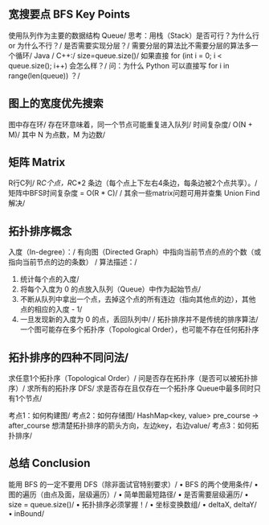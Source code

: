 ## 宽搜要点 BFS Key Points
使用队列作为主要的数据结构 Queue/
思考：用栈（Stack）是否可行？为什么行 or 为什么不行？/
是否需要实现分层？/
需要分层的算法比不需要分层的算法多一个循环/
Java / C++:/
size=queue.size()/
如果直接 for (int i = 0; i < queue.size(); i++) 会怎么样？/
问：为什么 Python 可以直接写 for i in range(len(queue)) ？/

## 图上的宽度优先搜索
图中存在环/
存在环意味着，同一个节点可能重复进入队列/
时间复杂度/
O(N + M)/
其中 N 为点数，M 为边数/

## 矩阵 Matrix
R行C列/
R*C个点，R*C*2 条边（每个点上下左右4条边，每条边被2个点共享）。/
矩阵中BFS时间复杂度 = O(R * C)/
/
其余一些matrix问题可用并查集 Union Find解决/

## 拓扑排序概念
入度（In-degree）：/
有向图（Directed Graph）中指向当前节点的点的个数（或指向当前节点的边的条数）
/
算法描述：/
1. 统计每个点的入度/
2. 将每个入度为 0 的点放入队列（Queue）中作为起始节点/
3. 不断从队列中拿出一个点，去掉这个点的所有连边（指向其他点的边），其他点的相应的入度 - 1/
4. 一旦发现新的入度为 0 的点，丢回队列中/
/
拓扑排序并不是传统的排序算法/
一个图可能存在多个拓扑序（Topological Order），也可能不存在任何拓扑序

## 拓扑排序的四种不同问法/
求任意1个拓扑序（Topological Order）/
问是否存在拓扑序（是否可以被拓扑排序）/
求所有的拓扑序 DFS/
求是否存在且仅存在一个拓扑序 Queue中最多同时只有1个节点/

考点1：如何构建图/
考点2：如何存储图/
 HashMap<key, value> pre_course -> after_course 想清楚拓扑排序的箭头方向，左边key，右边value/
考点3：如何拓扑排序/

## 总结 Conclusion
能用 BFS 的一定不要用 DFS（除非面试官特别要求）/
• BFS 的两个使用条件/
• 图的遍历（由点及面，层级遍历）/
• 简单图最短路径/
• 是否需要层级遍历/
• size = queue.size()/
• 拓扑排序必须掌握！/
• 坐标变换数组/
• deltaX, deltaY/
• inBound/
